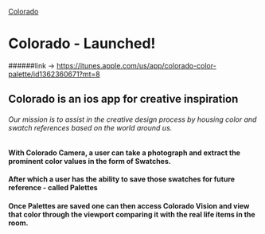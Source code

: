[Colorado]('https://lh3.googleusercontent.com/HpvcTKOyquvTGPrQZ78q1na04-Fbb9g9SZ5OT-73GDX25Xue9KEZz9jHeYz0sXuQEwYe8JSsqvGIrBU-Vphrmt5vkDZWGTMDaBJZ_e_0f43a5pEmMKlhZppN8VgNZgC7FGFvogNP5txNX9cye1O0mJpNwKwCShMZbicI3-eH-5SNIj02rNog7OaIZM4NGZsSCB2xr0tF28m_yhU5ugatZJ5lGZiv9iobpvpmaFUIS3lOF0aMvexEPNkEjBFfkh2aMem75YAGtyhSjg87vSJyzvQ_d1SGYv1t6tnYostoxVMOY_pAmeWKODVoMkCHq4wqOTXqL4zjZTDOPXbycIgHAe6SN5VFjKYl-EDdCMeH6YFRC88lKmfvS1rrmjl88jWCJPORWzlF_p1xOfsMw19UYYz19-x9mIMQAWzTOIr3pP0bk6EFm66XgSuG6dFcInZsCCtEHGbatuhDvG3Q3c4ZonwjhcnQywbwOy6MozmMC_BGtiXNIami0AHC7Hj6qQv8x_Ej2fhoGibRWHJWytORGUakTiBo_qAttk8dxMuQ6-VoFEVg4B9rqQf5NbRAHzmceb22Te8W0ySdAO4vGPpl85NrcuPrix26bMWfb-j2kJzPt7SmpaSuwelrB6NCXE2DOmLo8zqm2BbslLw3sTDbbvkd5-1eo-I=w2182-h547-no')

# Colorado - Launched! 

######link -> https://itunes.apple.com/us/app/colorado-color-palette/id1362360671?mt=8

## Colorado is an ios app for creative inspiration

###### Our mission is to assist in the creative design process by housing color and swatch references based on the world around us.

#### With Colorado Camera, a user can take a photograph and extract the prominent color values in the form of Swatches.

#### After which a user has the ability to save those swatches for future reference - called Palettes

#### Once Palettes are saved one can then access Colorado Vision and view that color through the viewport comparing it with the real life items in the room.
